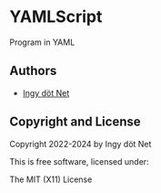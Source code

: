 YAMLScript
==========

Program in YAML


## Authors

* [Ingy döt Net](https://github.com/ingydotnet)


## Copyright and License

Copyright 2022-2024 by Ingy döt Net

This is free software, licensed under:

The MIT (X11) License
